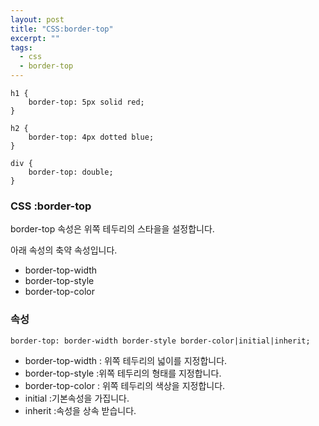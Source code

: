 ```yaml
---
layout: post
title: "CSS:border-top"
excerpt: ""
tags: 
  - css
  - border-top
---
```


```
h1 {
    border-top: 5px solid red;
}

h2 {
    border-top: 4px dotted blue;
}

div {
    border-top: double;
}
```
### CSS :border-top

border-top 속성은 위쪽 테두리의 스타을을 설정합니다.

아래 속성의 축약 속성입니다.

+ border-top-width
+ border-top-style
+ border-top-color

### 속성
`border-top: border-width border-style border-color|initial|inherit;`

+ border-top-width : 위쪽 테두리의 넓이를 지정합니다.
+ border-top-style :위쪽 테두리의 형태를 지정합니다.
+ border-top-color : 위쪽 테두리의 색상을 지정합니다.
+ initial :기본속성을 가집니다.
+ inherit :속성을 상속 받습니다.
